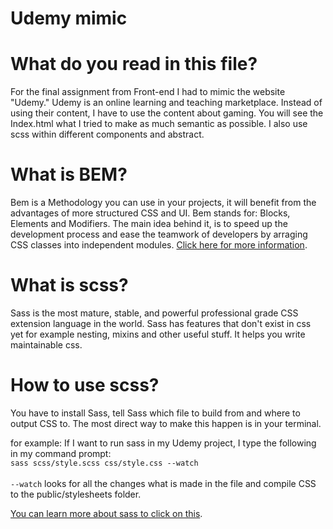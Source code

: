 # Udemy mimic

# What do you read in this file?
For the final assignment from Front-end I had to mimic the website "Udemy." Udemy is an online learning and teaching marketplace. Instead of using their content, I have to use the content about gaming.
You will see the Index.html what I tried to make as much semantic as possible.
I also use scss within different components and abstract.

# What is BEM?
Bem is a Methodology you can use in your projects, it will benefit from the advantages of more structured CSS and UI. Bem stands for: Blocks, Elements and Modifiers. The main idea behind it, is to speed up the development process and ease the teamwork of developers by arraging CSS classes into independent modules. 
[Click here for more information](https://getbem.com/introduction/).

# What is scss?
Sass is the most mature, stable, and powerful professional grade CSS extension language in the world.
Sass has features that don't exist in css yet for example nesting, mixins and other useful stuff. It helps you write maintainable css.

# How to use scss?
You have to install Sass, tell Sass which file to build from and where to output CSS to. The most direct way to make this happen is in your terminal. 

for example:
If I want to run sass in my Udemy project, I type the following in my command prompt:<br>
```sass scss/style.scss css/style.css --watch```<br><br>
```--watch``` looks for all the changes what is made in the file and compile CSS to the public/stylesheets folder.

[You can learn more about sass to click on this](https://sass-lang.com/).
